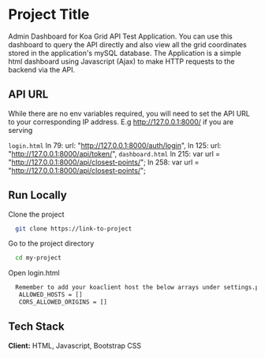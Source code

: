 
# Project Title

Admin Dashboard for Koa Grid API Test Application.
You can use this dashboard to query the API directly and also view all the grid coordinates stored in the application's mySQL database.
The Application is a simple html dashboard using Javascript (Ajax) to make HTTP requests to the backend via the API.

## API URL

While there are no env variables required, you will need to set the API URL to your corresponding IP address. E.g http://127.0.0.1:8000/ if you are serving 

`login.html`
ln 79: url: "http://127.0.0.1:8000/auth/login",
ln 125:  url: "http://127.0.0.1:8000/api/token/",
`dashboard.html`
ln 215: var url = "http://127.0.0.1:8000/api/closest-points/";
ln 258:  var url = "http://127.0.0.1:8000/api/closest-points/";
    
## Run Locally

Clone the project

```bash
  git clone https://link-to-project
```

Go to the project directory

```bash
  cd my-project
```
Open login.html

```bash
  Remember to add your koaclient host the below arrays under settings.py in case you encounter CORS errors trying to connect to the API
   ALLOWED_HOSTS = []
   CORS_ALLOWED_ORIGINS = []

```


## Tech Stack

**Client:** HTML, Javascript, Bootstrap CSS

